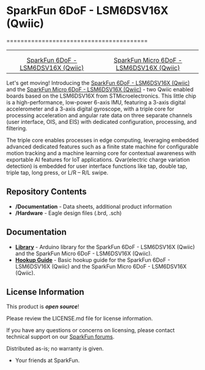 # SparkFun 6DoF - LSM6DSV16X (Qwiic)
========================================



<table class="table table-hover table-striped table-bordered">
    <tr>
        <th class="text-center"> 
        </th>
        <th class="text-center">
        </th>
    </tr>
    <tr align="center">
        <td><a href="https://www.sparkfun.com/products/21325"><img src="https://cdn.sparkfun.com/assets/parts/2/1/1/1/8/21325_6DOF_3.jpg" alt=""></a></td>
        <td><a href="https://www.sparkfun.com/products/21336"><img src="https://cdn.sparkfun.com/assets/parts/2/1/1/4/4/21336_Micro6DOF_3.jpg" alt=""></a></td>
    </tr>
    <tr align="center">
        <td><a href="https://www.sparkfun.com/products/21325">SparkFun 6DoF - LSM6DSV16X (Qwiic)</a></td>
        <td><a href="https://www.sparkfun.com/products/21336">SparkFun Micro 6DoF - LSM6DSV16X (Qwiic)</a></td>
    </tr>
</table>

Let's get moving! Introducing the [SparkFun 6DoF - LSM6DSV16X (Qwiic)](https://www.sparkfun.com/products/21325) and the [SparkFun Micro 6DoF - LSM6DSV16X (Qwiic)](https://www.sparkfun.com/products/21336) - two Qwiic enabled boards based on the LSM6DSV16X from STMicroelectronics. This little chip is a high-performance, low-power 6-axis IMU, featuring a 3-axis digital accelerometer and a 3-axis digital gyroscope, with a triple core for processing acceleration and angular rate data on three separate channels (user interface, OIS, and EIS) with dedicated configuration, processing, and filtering. 

The triple core enables processes in edge computing, leveraging embedded advanced dedicated features such as a finite state machine for configurable motion tracking and a machine learning core for contextual awareness with exportable AI features for IoT applications. Qvar(electric charge variation detection) is embedded for user interface functions like tap, double tap, triple tap, long press, or L/R – R/L swipe.

Repository Contents
-------------------

* **/Documentation** - Data sheets, additional product information
* **/Hardware** - Eagle design files (.brd, .sch)

Documentation
--------------
* **[Library](https://github.com/sparkfun/SparkFun_LSM6DSV16X_Arduino_Library)** - Arduino library for the SparkFun 6DoF - LSM6DSV16X (Qwiic) and the SparkFun Micro 6DoF - LSM6DSV16X (Qwiic). 
* **[Hookup Guide](https://learn.sparkfun.com/tutorials/sparkfun-6dof-lsm6dsv16x-qwiic-hookup-guide)** - Basic hookup guide for the SparkFun 6DoF - LSM6DSV16X (Qwiic) and the SparkFun Micro 6DoF - LSM6DSV16X (Qwiic).

License Information
-------------------

This product is _**open source**_! 

Please review the LICENSE.md file for license information. 

If you have any questions or concerns on licensing, please contact technical support on our [SparkFun forums](https://forum.sparkfun.com/viewforum.php?f=152).

Distributed as-is; no warranty is given.

- Your friends at SparkFun.

_<COLLABORATION CREDIT>_
